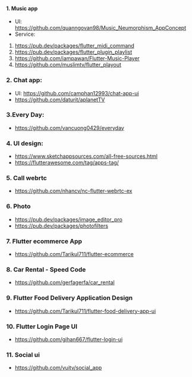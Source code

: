 #### 1. Music app
- UI: https://github.com/quanngovan98/Music_Neumorphism_AppConcept
- Service: 

1. https://pub.dev/packages/flutter_midi_command
2. https://pub.dev/packages/flutter_plugin_playlist
3. https://github.com/iampawan/Flutter-Music-Player
4. https://github.com/muslimtv/flutter_playout

### 2. Chat app:
 - UI: https://github.com/camphan12993/chat-app-ui
 - https://github.com/daturit/aplanetTV
 
### 3.Every Day:
- https://github.com/vancuong0429/everyday

### 4. UI design:
- https://www.sketchappsources.com/all-free-sources.html
- https://flutterawesome.com/tag/apps-tag/

### 5. Call webrtc
- https://github.com/nhancv/nc-flutter-webrtc-ex

### 6. Photo
- https://pub.dev/packages/image_editor_pro
- https://pub.dev/packages/photofilters

### 7. Flutter ecommerce App
- https://github.com/Tarikul711/flutter-ecommerce

### 8. Car Rental - Speed Code
- https://github.com/gerfagerfa/car_rental

### 9. Flutter Food Delivery Application Design
- https://github.com/Tarikul711/flutter-food-delivery-app-ui

### 10. Flutter Login Page UI
- https://github.com/gihan667/flutter-login-ui

### 11. Social ui
- https://github.com/vuitv/social_app

